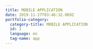 ```yaml
---
title: MOBILE APPLICATION
date: 2019-11-27T03:46:32.069Z
portfolio-category:
  category-title: MOBILE APPLICATION
  id: 2
  language: en
  tag-name: app
---
```

